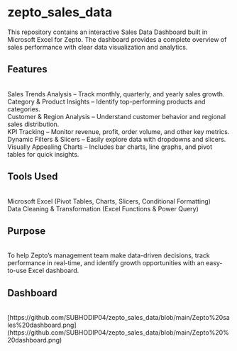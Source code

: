 # zepto_sales_data
This repository contains an interactive Sales Data Dashboard built in Microsoft Excel for Zepto. The dashboard provides a complete overview of sales performance with clear data visualization and analytics.
## Features
<br>
Sales Trends Analysis – Track monthly, quarterly, and yearly sales growth.
<br>
Category & Product Insights – Identify top-performing products and categories.
<br>
Customer & Region Analysis – Understand customer behavior and regional sales distribution.
<br>
KPI Tracking – Monitor revenue, profit, order volume, and other key metrics.
<br>
Dynamic Filters & Slicers – Easily explore data with dropdowns and slicers.
<br>
Visually Appealing Charts – Includes bar charts, line graphs, and pivot tables for quick insights.

## Tools Used
<br>
Microsoft Excel (Pivot Tables, Charts, Slicers, Conditional Formatting)
<br>
Data Cleaning & Transformation (Excel Functions & Power Query)

## Purpose
<br>
To help Zepto’s management team make data-driven decisions, track performance in real-time, and identify growth opportunities with an easy-to-use Excel dashboard.

## Dashboard
<br>
[https://github.com/SUBHODIP04/zepto_sales_data/blob/main/Zepto%20sales%20dashboard.png](https://github.com/SUBHODIP04/zepto_sales_data/blob/main/Zepto%20%20dashboard.png)
